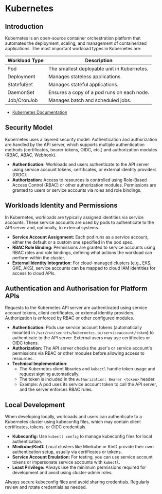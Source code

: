 # Kubernetes

## Introduction

Kubernetes is an open-source container orchestration platform that automates the deployment, scaling, and management of containerized applications. The most important workload types in Kubernetes are:

| Workload Type         | Description                                 |
|----------------------|---------------------------------------------|
| Pod                  | The smallest deployable unit in Kubernetes. |
| Deployment           | Manages stateless applications.             |
| StatefulSet          | Manages stateful applications.              |
| DaemonSet            | Ensures a copy of a pod runs on each node.  |
| Job/CronJob          | Manages batch and scheduled jobs.           |

- [Kubernetes Documentation](https://kubernetes.io/docs/home/)

## Security Model

Kubernetes uses a layered security model. Authentication and authorization are handled by the API server, which supports multiple authentication methods (certificates, bearer tokens, OIDC, etc.) and authorization modules (RBAC, ABAC, Webhook).

- **Authentication:** Workloads and users authenticate to the API server using service account tokens, certificates, or external identity providers (OIDC).
- **Authorization:** Access to resources is controlled using Role-Based Access Control (RBAC) or other authorization modules. Permissions are granted to users or service accounts via roles and role bindings.

## Workloads Identity and Permissions

In Kubernetes, workloads are typically assigned identities via service accounts. These service accounts are used by pods to authenticate to the API server and, optionally, to external systems.

- **Service Account Assignment:** Each pod runs as a service account, either the default or a custom one specified in the pod spec.
- **RBAC Role Binding:** Permissions are granted to service accounts using RBAC roles and role bindings, defining what actions the workload can perform within the cluster.
- **External Identity Integration:** For cloud-managed clusters (e.g., EKS, GKE, AKS), service accounts can be mapped to cloud IAM identities for access to cloud APIs.

## Authentication and Authorisation for Platform APIs

Requests to the Kubernetes API server are authenticated using service account tokens, client certificates, or external identity providers. Authorization is enforced by RBAC or other configured modules.

- **Authentication:** Pods use service account tokens (automatically mounted in `/var/run/secrets/kubernetes.io/serviceaccount/token`) to authenticate to the API server. External users may use certificates or OIDC tokens.
- **Authorization:** The API server checks the user's or service account's permissions via RBAC or other modules before allowing access to resources.
- **Technical Implementation:**
    - The Kubernetes client libraries and `kubectl` handle token usage and request signing automatically.
    - The token is included in the `Authorization: Bearer <token>` header.
    - Example: A pod uses its service account token to call the API server, and the server enforces RBAC rules.

## Local Development

When developing locally, workloads and users can authenticate to a Kubernetes cluster using kubeconfig files, which may contain client certificates, tokens, or OIDC credentials.

- **Kubeconfig:** Use `kubectl config` to manage kubeconfig files for local authentication.
- **Minikube/KinD:** Local clusters like Minikube or KinD provide their own authentication setup, usually via certificates or tokens.
- **Service Account Emulation:** For testing, you can use service account tokens or impersonate service accounts with `kubectl`.
- **Least Privilege:** Always use the minimum permissions required for development and avoid using cluster-admin roles.

Always secure kubeconfig files and avoid sharing credentials. Regularly review and rotate credentials as needed.

